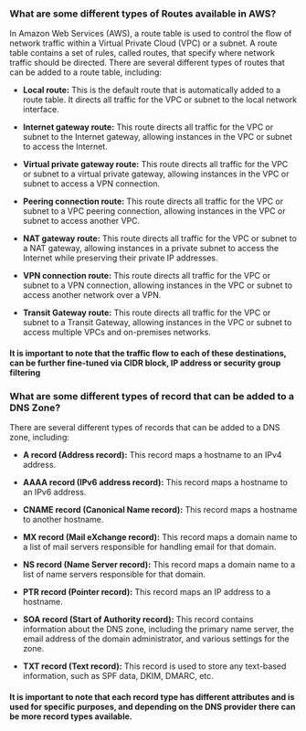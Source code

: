 ### What are some different types of Routes available in AWS?

In Amazon Web Services (AWS), a route table is used to control the flow of network traffic within a Virtual Private Cloud (VPC) or a subnet. 
A route table contains a set of rules, called routes, that specify where network traffic should be directed. 
There are several different types of routes that can be added to a route table, including:

* <b>Local route:</b> This is the default route that is automatically added to a route table. It directs all traffic for the VPC or subnet to the local network interface.

* <b>Internet gateway route:</b> This route directs all traffic for the VPC or subnet to the Internet gateway, allowing instances in the VPC or subnet to access the Internet.

* <b>Virtual private gateway route:</b> This route directs all traffic for the VPC or subnet to a virtual private gateway, allowing instances in the VPC or subnet to access a VPN connection.

* <b>Peering connection route:</b> This route directs all traffic for the VPC or subnet to a VPC peering connection, allowing instances in the VPC or subnet to access another VPC.

* <b>NAT gateway route:</b> This route directs all traffic for the VPC or subnet to a NAT gateway, allowing instances in a private subnet to access the Internet while preserving their private IP addresses.

* <b>VPN connection route:</b> This route directs all traffic for the VPC or subnet to a VPN connection, allowing instances in the VPC or subnet to access another network over a VPN.

* <b>Transit Gateway route:</b> This route directs all traffic for the VPC or subnet to a Transit Gateway, allowing instances in the VPC or subnet to access multiple VPCs and on-premises networks.

#### It is important to note that the traffic flow to each of these destinations, can be further fine-tuned via CIDR block, IP address or security group filtering



### What are some different types of record that can be added to a DNS Zone?

There are several different types of records that can be added to a DNS zone, including:

* <b>A record (Address record):</b> This record maps a hostname to an IPv4 address.

* <b>AAAA record (IPv6 address record):</b> This record maps a hostname to an IPv6 address.

* <b>CNAME record (Canonical Name record):</b> This record maps a hostname to another hostname.

* <b>MX record (Mail eXchange record):</b> This record maps a domain name to a list of mail servers responsible for handling email for that domain.

* <b>NS record (Name Server record):</b> This record maps a domain name to a list of name servers responsible for that domain.

* <b>PTR record (Pointer record):</b> This record maps an IP address to a hostname.

* <b>SOA record (Start of Authority record):</b> This record contains information about the DNS zone, including the primary name server, the email address of the domain administrator, and various settings for the zone.

* <b>TXT record (Text record):</b> This record is used to store any text-based information, such as SPF data, DKIM, DMARC, etc.

#### It is important to note that each record type has different attributes and is used for specific purposes, and depending on the DNS provider there can be more record types available.
